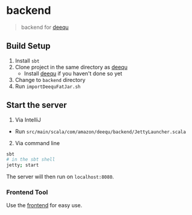 # backend

> backend for [deequ](https://github.com/hpi-bp1819-naumann/deequ)

## Build Setup

1. Install `sbt`
2. Clone project in the same directory as [deequ](https://github.com/hpi-bp1819-naumann/deequ)
    * Install [deequ](https://github.com/hpi-bp1819-naumann/deequ) if you haven't done so yet
3. Change to `backend` directory
4. Run `importDeequFatJar.sh`

## Start the server

1. Via IntelliJ
* Run `src/main/scala/com/amazon/deequ/backend/JettyLauncher.scala`

2. Via command line
``` bash
sbt
# in the sbt shell
jetty; start
```
The server will then run on `localhost:8080`.

### Frontend Tool

Use the [frontend](https://github.com/hpi-bp1819-naumann/frontend) for easy use.
